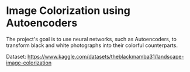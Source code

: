 # Image Colorization using Autoencoders

The project's goal is to use neural networks, such as Autoencoders, to transform black and white photographs into their colorful counterparts.

Dataset: https://www.kaggle.com/datasets/theblackmamba31/landscape-image-colorization
